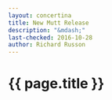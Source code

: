 ```yaml
---
layout: concertina
title: New Mutt Release
description: "&mdash;"
last-checked: 2016-10-28
author: Richard Russon
---
```


# {{ page.title }}

